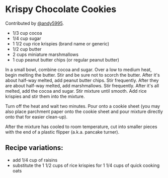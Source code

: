 Krispy Chocolate Cookies
===================

Contributed by [@andy5995](https://github.com/andy5995).

* 1/3 cup cocoa
* 1/4 cup sugar
* 1 1/2 cup rice krispies (brand name or generic)
* 1/2 cup butter
* 2 cups miniature marshmallows
* 1 cup peanut butter chips (or regular peanut butter)

In a small bowl, combine cocoa and sugar. Over a low to medium heat, begin melting the butter. Stir and be sure not to scorch the butter. After it's about half-way melted, add peanut butter chips. Stir frequently. After they are about half-way melted, add marshmallows. Stir frequently. After it's all melted, add the cocoa and sugar. Stir mixture until smooth. Add rice krispies and stir them into the mixture.

Turn off the heat and wait two minutes. Pour onto a cookie sheet (you may also place parchment paper onto the cookie sheet and pour mixture directly onto that for easier clean-up).

After the mixture has cooled to room temperature, cut into smaller pieces with the end of a plastic flipper (a.k.a. pancake turner).

## Recipe variations:

* add 1/4 cup of raisins
* substitute the 1 1/2 cups of rice krispies for 1 1/4 cups of quick cooking oats
